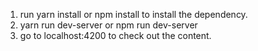1. run yarn install or npm install to install the dependency.
2. yarn run dev-server or npm run dev-server
3. go to localhost:4200 to check out the content.
